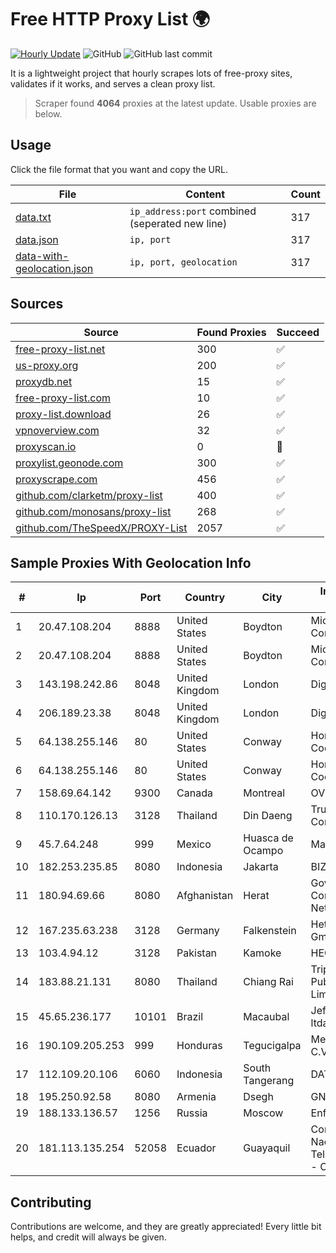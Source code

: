 
# Free HTTP Proxy List 🌍

[![Hourly Update](https://github.com/mertguvencli/http-proxy-list/actions/workflows/main.yml/badge.svg?branch=main)](https://github.com/mertguvencli/http-proxy-list/actions/workflows/main.yml)
![GitHub](https://img.shields.io/github/license/mertguvencli/http-proxy-list)
![GitHub last commit](https://img.shields.io/github/last-commit/mertguvencli/http-proxy-list)

It is a lightweight project that hourly scrapes lots of free-proxy sites, validates if it works, and serves a clean proxy list.


> Scraper found **4064** proxies at the latest update. Usable proxies are below.

## Usage

Click the file format that you want and copy the URL.


|File|Content|Count|
|----|-------|-----|
|[data.txt](https://raw.githubusercontent.com/mertguvencli/http-proxy-list/main/proxy-list/data.txt)|`ip_address:port` combined (seperated new line)|317|
|[data.json](https://raw.githubusercontent.com/mertguvencli/http-proxy-list/main/proxy-list/data.json)|`ip, port`|317|
|[data-with-geolocation.json](https://raw.githubusercontent.com/mertguvencli/http-proxy-list/main/proxy-list/data-with-geolocation.json)|`ip, port, geolocation`|317|

## Sources

|Source|Found Proxies|Succeed|
|------|-------------|-------|
|[free-proxy-list.net](https://free-proxy-list.net)|300|✅|
|[us-proxy.org](https://www.us-proxy.org)|200|✅|
|[proxydb.net](http://proxydb.net)|15|✅|
|[free-proxy-list.com](https://free-proxy-list.com/?page=&port=&type%5B%5D=http&type%5B%5D=https&up_time=0&search=Search)|10|✅|
|[proxy-list.download](https://www.proxy-list.download/HTTP)|26|✅|
|[vpnoverview.com](https://vpnoverview.com/privacy/anonymous-browsing/free-proxy-servers)|32|✅|
|[proxyscan.io](https://www.proxyscan.io)|0|🚫|
|[proxylist.geonode.com](https://proxylist.geonode.com/api/proxy-list?limit=300&page=1&sort_by=lastChecked&sort_type=desc&protocols=http,https)|300|✅|
|[proxyscrape.com](https://api.proxyscrape.com/v2/?request=displayproxies&protocol=http&timeout=10000&country=all&ssl=all&anonymity=all)|456|✅|
|[github.com/clarketm/proxy-list](https://raw.githubusercontent.com/clarketm/proxy-list/master/proxy-list-raw.txt)|400|✅|
|[github.com/monosans/proxy-list](https://raw.githubusercontent.com/monosans/proxy-list/main/proxies/http.txt)|268|✅|
|[github.com/TheSpeedX/PROXY-List](https://raw.githubusercontent.com/TheSpeedX/PROXY-List/master/http.txt)|2057|✅|


## Sample Proxies With Geolocation Info

|#|Ip|Port|Country|City|Internet Service Provider|
|-|--|----|-------|----|-------------------------|
|1|20.47.108.204|8888|United States|Boydton|Microsoft Corporation|
|2|20.47.108.204|8888|United States|Boydton|Microsoft Corporation|
|3|143.198.242.86|8048|United Kingdom|London|DigitalOcean, LLC|
|4|206.189.23.38|8048|United Kingdom|London|DigitalOcean, LLC|
|5|64.138.255.146|80|United States|Conway|Horry Telephone Cooperative, Inc.|
|6|64.138.255.146|80|United States|Conway|Horry Telephone Cooperative, Inc.|
|7|158.69.64.142|9300|Canada|Montreal|OVH SAS|
|8|110.170.126.13|3128|Thailand|Din Daeng|True Internet Corporation CO. Ltd.|
|9|45.7.64.248|999|Mexico|Huasca de Ocampo|Maysnet SA De CV|
|10|182.253.235.85|8080|Indonesia|Jakarta|BIZNET|
|11|180.94.69.66|8080|Afghanistan|Herat|Government Communications Network|
|12|167.235.63.238|3128|Germany|Falkenstein|Hetzner Online GmbH|
|13|103.4.94.12|3128|Pakistan|Kamoke|HEC|
|14|183.88.21.131|8080|Thailand|Chiang Rai|Triple T Broadband Public Company Limited|
|15|45.65.236.177|10101|Brazil|Macaubal|Jefferson Mantovani ltda me|
|16|190.109.205.253|999|Honduras|Tegucigalpa|Metrored S.a. De C.V.|
|17|112.109.20.106|6060|Indonesia|South Tangerang|DATAUTAMANET|
|18|195.250.92.58|8080|Armenia|Dsegh|GNC-Alfa CJSC|
|19|188.133.136.57|1256|Russia|Moscow|Enforta-MSK|
|20|181.113.135.254|52058|Ecuador|Guayaquil|Corporacion Nacional De Telecomunicaciones - CNT EP|



## Contributing

Contributions are welcome, and they are greatly appreciated! Every
little bit helps, and credit will always be given.

